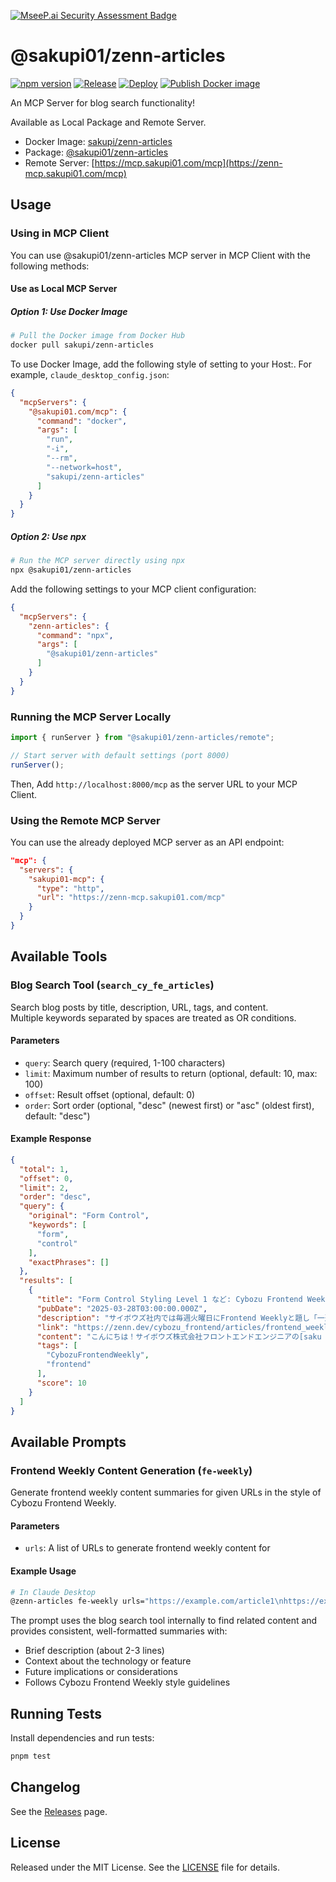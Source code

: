 [![MseeP.ai Security Assessment Badge](https://mseep.net/pr/sakupi01-zenn-articles-badge.png)](https://mseep.ai/app/sakupi01-zenn-articles)

# @sakupi01/zenn-articles

[![npm version](https://badge.fury.io/js/@sakupi01%2Fzenn-articles.svg)](https://badge.fury.io/js/@sakupi01%2Fzenn-articles)
[![Release](https://github.com/sakupi01/zenn-articles/actions/workflows/release.yml/badge.svg)](https://github.com/sakupi01/zenn-articles/actions/workflows/release.yml)
[![Deploy](https://github.com/sakupi01/zenn-articles/actions/workflows/deploy.yml/badge.svg)](https://github.com/sakupi01/zenn-articles/actions/workflows/deploy.yml)
[![Publish Docker image](https://github.com/sakupi01/zenn-articles/actions/workflows/docker-publish.yml/badge.svg)](https://github.com/sakupi01/zenn-articles/actions/workflows/docker-publish.yml)

An MCP Server for blog search functionality!

Available as Local Package and Remote Server.

- Docker Image: [sakupi/zenn-articles](https://hub.docker.com/r/sakupi/zenn-articles)
- Package: [@sakupi01/zenn-articles](https://www.npmjs.com/package/@sakupi01/zenn-articles)
- Remote Server: [https://mcp.sakupi01.com/mcp](https://zenn-mcp.sakupi01.com/mcp)

## Usage

### Using in MCP Client

You can use @sakupi01/zenn-articles MCP server in MCP Client with the following methods:

#### Use as Local MCP Server

##### Option 1: Use Docker Image

```bash
# Pull the Docker image from Docker Hub
docker pull sakupi/zenn-articles
```

To use Docker Image, add the following style of setting to your Host:.
For example, `claude_desktop_config.json`:

```json
{
  "mcpServers": {
    "@sakupi01.com/mcp": {
      "command": "docker",
      "args": [
        "run",
        "-i",
        "--rm",
        "--network=host",
        "sakupi/zenn-articles"
      ]
    }
  }
}
```

##### Option 2: Use npx

```bash
# Run the MCP server directly using npx
npx @sakupi01/zenn-articles
```

Add the following settings to your MCP client configuration:

```json
{
  "mcpServers": {
    "zenn-articles": {
      "command": "npx",
      "args": [
        "@sakupi01/zenn-articles"
      ]
    }
  }
}
```

### Running the MCP Server Locally

```typescript
import { runServer } from "@sakupi01/zenn-articles/remote";

// Start server with default settings (port 8000)
runServer();
```

Then, Add `http://localhost:8000/mcp` as the server URL to your MCP Client.

### Using the Remote MCP Server

You can use the already deployed MCP server as an API endpoint:

```json
"mcp": {
  "servers": {
    "sakupi01-mcp": {
      "type": "http",
      "url": "https://zenn-mcp.sakupi01.com/mcp"
    }
  }
}
```

## Available Tools

### Blog Search Tool (`search_cy_fe_articles`)

Search blog posts by title, description, URL, tags, and content.  
Multiple keywords separated by spaces are treated as OR conditions.

#### Parameters

- `query`: Search query (required, 1-100 characters)
- `limit`: Maximum number of results to return (optional, default: 10, max: 100)
- `offset`: Result offset (optional, default: 0)
- `order`: Sort order (optional, "desc" (newest first) or "asc" (oldest first), default: "desc")

#### Example Response

```json
{
  "total": 1,
  "offset": 0,
  "limit": 2,
  "order": "desc",
  "query": {
    "original": "Form Control",
    "keywords": [
      "form",
      "control"
    ],
    "exactPhrases": []
  },
  "results": [
    {
      "title": "Form Control Styling Level 1 など: Cybozu Frontend Weekly (2025-03-25号)",
      "pubDate": "2025-03-28T03:00:00.000Z",
      "description": "サイボウズ社内では毎週火曜日にFrontend Weeklyと題し「一週間の間にあったフロントエンドニュースを共有する会」を開催しています。",
      "link": "https://zenn.dev/cybozu_frontend/articles/frontend_weekly_example",
      "content": "こんにちは！サイボウズ株式会社フロントエンドエンジニアの[saku (@sakupi01)](https://x.com/sakupi01)です。\n\n# はじめに\n\nサイボウズ社内では毎週火曜日にFrontend Weeklyと題し「一週間の間にあったフロントエンドニュースを共有する会」を開催しています。\n\n今回は、2025/03/25のFrontend Weeklyで取り上げた記事や話題を紹介します。",
      "tags": [
        "CybozuFrontendWeekly",
        "frontend"
      ],
      "score": 10
    }
  ]
}
```

## Available Prompts

### Frontend Weekly Content Generation (`fe-weekly`)

Generate frontend weekly content summaries for given URLs in the style of Cybozu Frontend Weekly.

#### Parameters

- `urls`: A list of URLs to generate frontend weekly content for

#### Example Usage

```bash
# In Claude Desktop
@zenn-articles fe-weekly urls="https://example.com/article1\nhttps://example.com/article2"
```

The prompt uses the blog search tool internally to find related content and provides consistent, well-formatted summaries with:

- Brief description (about 2-3 lines)
- Context about the technology or feature
- Future implications or considerations
- Follows Cybozu Frontend Weekly style guidelines

## Running Tests

Install dependencies and run tests:

```bash
pnpm test
```

## Changelog

See the [Releases](https://github.com/sakupi01/zenn-articles/releases) page.

## License

Released under the MIT License. See the [LICENSE](./LICENSE) file for details.
